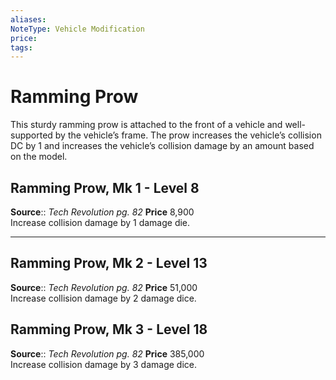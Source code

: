 ```yaml
---
aliases: 
NoteType: Vehicle Modification
price:  
tags: 
---
```


# Ramming Prow

This sturdy ramming prow is attached to the front of a vehicle and well-supported by the vehicle’s frame. The prow increases the vehicle’s collision DC by 1 and increases the vehicle’s collision damage by an amount based on the model.  

## Ramming Prow, Mk 1 - Level 8

**Source**:: _Tech Revolution pg. 82_
**Price** 8,900  
Increase collision damage by 1 damage die.

---

## Ramming Prow, Mk 2 - Level 13

**Source**:: _Tech Revolution pg. 82_
**Price** 51,000  
Increase collision damage by 2 damage dice.

## Ramming Prow, Mk 3 - Level 18

**Source**:: _Tech Revolution pg. 82_ 
**Price** 385,000  
Increase collision damage by 3 damage dice.
